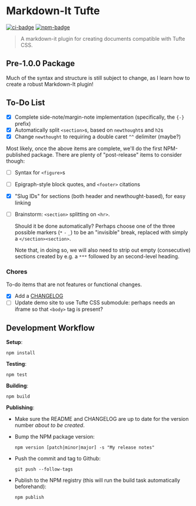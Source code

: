 # Markdown-It Tufte

[![ci-badge]][ci-link]
[![npm-badge]][npm-link]

> A markdown-it plugin for creating documents compatible with Tufte CSS.

[ci-badge]: https://github.com/neillrobson/markdown-it-tufte/workflows/CI/badge.svg
[ci-link]: https://github.com/neillrobson/markdown-it-tufte/actions
[npm-badge]: https://img.shields.io/npm/v/markdown-it-tufte.svg
[npm-link]: https://www.npmjs.com/package/markdown-it-tufte

## Pre-1.0.0 Package

Much of the syntax and structure is still subject to change, as I learn how to create a robust Markdown-It plugin!

## To-Do List

- [x] Complete side-note/margin-note implementation (specifically, the `{-}` prefix)
- [x] Automatically split `<section>`s, based on `newthought`s and `h2`s
- [x] Change `newthought` to requiring a double caret `^^` delimiter (maybe?)

Most likely, once the above items are complete, we'll do the first NPM-published package.
There are plenty of "post-release" items to consider though:

- [ ] Syntax for `<figure>`s
- [ ] Epigraph-style block quotes, and `<footer>` citations
- [x] "Slug IDs" for sections (both header and newthought-based), for easy linking
- [ ] Brainstorm: `<section>` splitting on `<hr>`.

    Should it be done automatically? Perhaps choose one of the three possible markers (`*` `-` `_`) to be an "invisible" break, replaced with simply a `</section><section>`.

    Note that, in doing so, we will also need to strip out empty (consecutive) sections created by e.g. a `***` followed by an second-level heading.

### Chores

To-do items that are not features or functional changes.

- [x] Add a [CHANGELOG](https://keepachangelog.com/en/1.1.0/)
- [ ] Update demo site to use Tufte CSS submodule: perhaps needs an iframe so that `<body>` tag is present?

## Development Workflow

**Setup**:

```
npm install
```

**Testing**:

```
npm test
```

**Building**:

```
npm build
```

**Publishing**:

- Make sure the README and CHANGELOG are up to date for the version number _about to be created_.

- Bump the NPM package version:

    ```
    npm version [patch|minor|major] -s "My release notes"
    ```

- Push the commit and tag to Github:

    ```
    git push --follow-tags
    ```

- Publish to the NPM registry (this will run the build task automatically beforehand):

    ```
    npm publish
    ```
